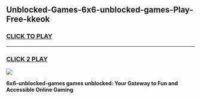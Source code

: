 
## Unblocked-Games-6x6-unblocked-games-Play-Free-kkeok
<h3>
<a href="https://premium76.site?title=6x6-unblocked-games&ref=21A">CLICK TO PLAY</a></h3>
<hr>

<h3>
<a href="https://premium76.site?title=6x6-unblocked-games&ref=21A">CLICK 2 PLAY</a>
  
</h3>

<a href="https://premium76.site?title=6x6-unblocked-games&ref=21A"><img src="https://clearcache.store/games.png"></a>


**6x6-unblocked-games games unblocked: Your Gateway to Fun and Accessible Online Gaming**
